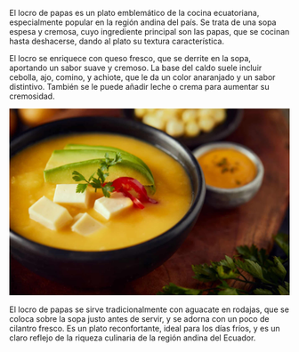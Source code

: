 El locro de papas es un plato emblemático de la cocina ecuatoriana, especialmente popular en la región andina del país. Se trata de una sopa espesa y cremosa, cuyo ingrediente principal son las papas, que se cocinan hasta deshacerse, dando al plato su textura característica.

El locro se enriquece con queso fresco, que se derrite en la sopa, aportando un sabor suave y cremoso. La base del caldo suele incluir cebolla, ajo, comino, y achiote, que le da un color anaranjado y un sabor distintivo. También se le puede añadir leche o crema para aumentar su cremosidad.

![locro](imagenes/locro.jpg)

El locro de papas se sirve tradicionalmente con aguacate en rodajas, que se coloca sobre la sopa justo antes de servir, y se adorna con un poco de cilantro fresco. Es un plato reconfortante, ideal para los días fríos, y es un claro reflejo de la riqueza culinaria de la región andina del Ecuador.
